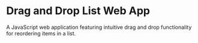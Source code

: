 # Drag and Drop List Web App

A JavaScript web application featuring intuitive drag and drop functionality for reordering items in a list.


